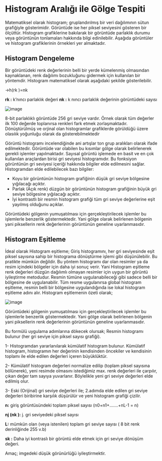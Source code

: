 # Histogram Aralığı ile Gölge Tespiti

Matematiksel olarak histogram; gruplandırılmış bir veri dağılımının sütun grafiğiyle gösterimidir. Görüntüde ise her piksel seviyesini gösteren bir ölçüttür. Histogram grafiklerine bakılarak bir görüntüde parlaklık durumu veya görüntünün tonlamaları hakkında bilgi edinilebilir. Aşağıda görüntüler ve histogram grafiklerinin örnekleri yer almaktadır.

## Histogram Dengeleme

Bir görüntüdeki renk değerlerinin belli bir yerde kümelenmiş olmasından kaynaklanan, renk dağılımı bozukluğunu gidermek için kullanılan bir yöntemdir.
Histogram matematiksel olarak aşağıdaki şekilde gösterilebilir.

→h(rk )=nk

**rk :** k’nıncı parlaklık değeri             **nk :** k nıncı parlaklık değerinin görüntüdeki sayısı

![image](https://user-images.githubusercontent.com/59111328/136185289-dea79e84-dba2-4da7-bda9-11e62f4672c2.png)

8-bit parlaklıklı görüntüde 256 gri seviye vardır. Örnek olarak tüm değerler ilk 100 değerde toplanırsa renkleri fark etmek zorlaşmaktadır.
Dönüştürülmüş ve orjinal olan histogramlar grafiklerde görüldüğü üzere olasılık yoğunluğu olarak da gösterebilmektedir

Görüntü histogramı incelendiğinde ani artışlar ton grup aralıkları olarak ifade edilmektedir. Görüntüde var olabilen bu kısımlar gölge olarak belirlenerek gerekli işlemler yapılmaktadır.
Sayısal görüntü işlemede en basit ve en çok kullanılan araçlardan birisi gri seviyesi histogramıdır. Bu fonksiyon görüntünün gri seviyesi içeriği hakkında bilgiler elde edilmesini sağlar. Histogramdan elde edilebilecek bazı bilgiler:

-	Koyu bir görüntünün histogram grafiğinin düşük gri seviye bölgesine yığılacağı açıktır.
-	Parlak (Açık renk) düzgün bir görüntünün histogram grafiğinin büyük gri seviye bölgesine yığılacağı açıktır.
-	İyi kontrastlı bir resmin histogram grafiği tüm gri seviye değerlerine eşit yayılmış olduğunu açıklar.

Görüntüdeki gölgenin yumuşatılması için gerçekleştirilecek işlemler bu işlemlerle benzerlik göstermektedir. Yani gölge olarak belirlenen bölgenin yani piksellerin renk değerlerinin görüntünün geneline uyarlanmasıdır.

## Histogram Eşitleme

İdeal olarak Histogram eşitleme; Giriş histogramını, her gri seviyesinde eşit piksel sayısına sahip bir histograma dönüştürme işlemi gibi düşünülebilir. Bu pratikte mümkün değildir. Bu yöntem histogramı dar olan resimler ya da resim içindeki bölgeler için daha iyi sonuç verir. Yani Histogram eşitleme renk değerleri düzgün dağılımlı olmayan resimler için uygun bir görüntü iyileştirme metodudur. Resmin tümüne uygulanabileceği gibi sadece belli bir bölgesine de uygulanabilir. Tüm resme uygulanırsa global histogram eşitleme, resmin belli bir bölgesine uygulandığında ise lokal histogram eşitleme adını alır.
Histogram eşitlemenin özeti olarak;

![image](https://user-images.githubusercontent.com/59111328/136184338-0342930a-c816-4fa7-a752-32f41de9a2cb.png)

Görüntüdeki gölgenin yumuşatılması için gerçekleştirilecek işlemler bu işlemlerle benzerlik göstermektedir. Yani gölge olarak belirlenen bölgenin yani piksellerin renk değerlerinin görüntünün geneline uyarlanmasıdır.

Bu formülü uygulama adımlarına dökecek olursak;
 Resmin histogramı bulunur (her gri seviye için piksel sayısı grafiği).

1-	Histogramdan yararlanılarak kümülatif histogram bulunur. Kümülatif   histogram, histogramın her değerinin kendisinden öncekiler ve kendisinin toplamı ile elde edilen değerleri içeren büyüklüktür.

2-	Kümülatif histogram değerleri normalize edilip (toplam piksel sayısına bölünerek), yeni resimde olmasını istediğimiz max. renk değerleri ile çarpılır, çıkan değer tam sayıya yuvarlanır. Böylelikle yeni gri seviye değerleri elde edilmiş olur.

3-	 Eski (Orijinal) gri seviye değerleri ile; 2.adımda elde edilen gri seviye değerleri biribirine karşılık düşürülür ve yeni histogram grafiği çizilir.

**n:** giriş görüntüsündeki toplam piksel sayısı (n0+n1+…….+nL-1 = n)

**nj (nk ):** j. gri seviyedeki piksel sayısı

**L:** mümkün olan (veya istenilen) toplam gri seviye sayısı ( 8 bit renk     derinliğinde 255 v.b)

**sk :** Daha iyi kontraslı bir görüntü elde etmek için gri seviye dönüşüm değeri.

Amaç; imgedeki düşük görünürlüğü iyileştirmektir.


